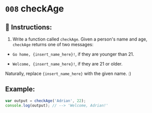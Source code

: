 # `008` checkAge

## 📝 Instructions: 

1. Write a function called `checkAge`. Given a person's name and age, `checkAge` returns one of two messages:

- `Go home, {insert_name_here}!`, if they are younger than 21.

- `Welcome, {insert_name_here}!`, if they are 21 or older.

Naturally, replace `{insert_name_here}` with the given name. :)

## Example:

```Javascript
var output = checkAge('Adrian', 22);
console.log(output); // --> 'Welcome, Adrian!'
```